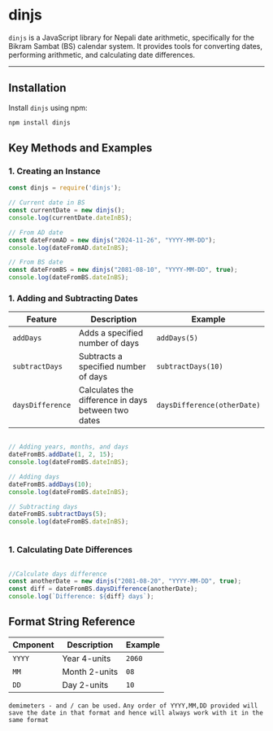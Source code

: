 # dinjs

`dinjs` is a JavaScript library for Nepali date arithmetic, specifically for the Bikram Sambat (BS) calendar system. It provides tools for converting dates, performing arithmetic, and calculating date differences.

---

## Installation

Install `dinjs` using npm:

```bash
npm install dinjs
```

## Key Methods and Examples

### 1. **Creating an Instance**

```javascript
const dinjs = require('dinjs');

// Current date in BS
const currentDate = new dinjs();
console.log(currentDate.dateInBS);

// From AD date
const dateFromAD = new dinjs("2024-11-26", "YYYY-MM-DD");
console.log(dateFromAD.dateInBS);

// From BS date
const dateFromBS = new dinjs("2081-08-10", "YYYY-MM-DD", true);
console.log(dateFromBS.dateInBS);

```
### 1. **Adding and Subtracting Dates**

| Feature          | Description                        | Example   |
|------------------|------------------------------------|-----------|
| `addDays`        | Adds a specified number of days   | `addDays(5)` |
| `subtractDays`   | Subtracts a specified number of days | `subtractDays(10)` |
| `daysDifference` | Calculates the difference in days between two dates | `daysDifference(otherDate)` |


```javascript

// Adding years, months, and days
dateFromBS.addDate(1, 2, 15);
console.log(dateFromBS.dateInBS);

// Adding days
dateFromBS.addDays(10);
console.log(dateFromBS.dateInBS);

// Subtracting days
dateFromBS.subtractDays(5);
console.log(dateFromBS.dateInBS);



```
### 1. **Calculating Date Differences**

```javascript

//Calculate days difference
const anotherDate = new dinjs("2081-08-20", "YYYY-MM-DD", true);
const diff = dateFromBS.daysDifference(anotherDate);
console.log(`Difference: ${diff} days`);

```

## Format String Reference

| Cmponent         | Description                        | Example   |
|------------------|------------------------------------|-----------|
| `YYYY`        | Year 4-units  | `2060` |
| `MM`   | Month 2-units | `08` |
| `DD` | Day 2-units | `10` |


`demimeters - and / can be used.`
`Any order of YYYY,MM,DD provided will save the date in that format and hence will always work with it in the same format`
